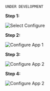 `UNDER DEVELOPMENT`

**Step 1:** 

![Select Configure](/reselbob/scenarios/using-mabl-creating-a-test/assets/select-configure.png)

**Step 2:** 


![Configure App 1](/reselbob/scenarios/using-mabl-creating-a-test/assets/app-config-01.png)

**Step 3:** 

![Configure App 2](/reselbob/scenarios/using-mabl-creating-a-test/assets/app-config-02.png)

**Step 4:** 

![Configure App 2](/reselbob/scenarios/using-mabl-creating-a-test/assets/app-config-03.png)